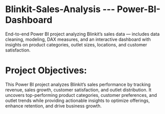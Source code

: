 # Blinkit-Sales-Analysis --- Power-BI-Dashboard
End-to-end Power BI project analyzing Blinkit’s sales data — includes data cleaning, modeling, DAX measures, and an interactive dashboard with insights on product categories, outlet sizes, locations, and customer satisfaction.

# Project Objectives: 
This Power BI project analyzes Blinkit’s sales performance by tracking revenue, sales growth, customer satisfaction, and outlet distribution. It uncovers top-performing product categories, customer preferences, and outlet trends while providing actionable insights to optimize offerings, enhance retention, and drive business growth.
